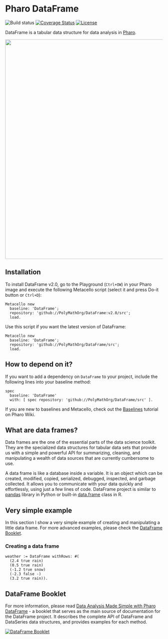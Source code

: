 # Pharo DataFrame
![Build status](https://github.com/PolyMathOrg/DataFrame/workflows/CI/badge.svg)
[![Coverage Status](https://coveralls.io/repos/github/PolyMathOrg/DataFrame/badge.svg?branch=master)](https://coveralls.io/github/PolyMathOrg/DataFrame?branch=master)
[![License](https://img.shields.io/badge/license-MIT-blue.svg)](https://raw.githubusercontent.com/PolyMathOrg/DataFrame/master/LICENSE)

DataFrame is a tabular data structure for data analysis in [Pharo](https://pharo.org/).

<img width="700" src="img/weatherDf.png">

## Installation
To install DataFrame v2.0, go to the Playground (`Ctrl+OW`) in your Pharo image and execute the following Metacello script (select it and press Do-it button or `Ctrl+D`):

```Smalltalk
Metacello new
  baseline: 'DataFrame';
  repository: 'github://PolyMathOrg/DataFrame:v2.0/src';
  load.
```

Use this script if you want the latest version of DataFrame:

```Smalltalk
Metacello new
  baseline: 'DataFrame';
  repository: 'github://PolyMathOrg/DataFrame/src';
  load.
```

## How to depend on it?

If you want to add a dependency on `DataFrame` to your project, include the following lines into your baseline method:

```Smalltalk
spec
  baseline: 'DataFrame'
  with: [ spec repository: 'github://PolyMathOrg/DataFrame/src' ].
```

If you are new to baselines and Metacello, check out the [Baselines](https://github.com/pharo-open-documentation/pharo-wiki/blob/master/General/Baselines.md) tutorial on Pharo Wiki.

## What are data frames?

Data frames are the one of the essential parts of the data science toolkit. They are the specialized data structures for tabular data sets that provide us with a simple and powerful API for summarizing, cleaning, and manipulating a wealth of data sources that are currently cumbersome to use.

A data frame is like a database inside a variable. It is an object which can be created, modified, copied, serialized, debugged, inspected, and garbage collected. It allows you to communicate with your data quickly and effortlessly, using just a few lines of code. DataFrame project is similar to [pandas](https://pandas.pydata.org/) library in Python or built-in [data.frame](https://www.rdocumentation.org/packages/base/versions/3.5.3/topics/data.frame) class in R.

## Very simple example

In this section I show a very simple example of creating and manipulating a little data frame. For more advanced examples, please check the [DataFrame Booklet](#dataframe-booklet).

### Creating a data frame 

```Smalltalk
weather := DataFrame withRows: #(
  (2.4 true rain)
  (0.5 true rain)
  (-1.2 true snow)
  (-2.3 false -)
  (3.2 true rain)).
```

## DataFrame Booklet

For more information, please read [Data Analysis Made Simple with Pharo DataFrame](https://github.com/SquareBracketAssociates/Booklet-DataFrame) - a booklet that serves as the main source of documentation for the DataFrame project. It describes the complete API of DataFrame and DataSeries data structures, and provides examples for each method.

[![DataFrame Booklet](img/booklet.png)](https://github.com/SquareBracketAssociates/Booklet-DataFrame)
